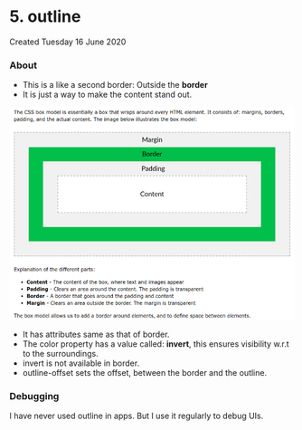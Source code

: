 # 5. outline
Created Tuesday 16 June 2020

### About
* This is a like a second border: Outside the **border**
* It is just a way to make the content stand out.

![](/assets/1_Box_model-image-1.png)

* It has attributes same as that of border.
* The color property has a value called: **invert**, this ensures visibility w.r.t to the surroundings.
* invert is not available in border.
* outline-offset sets the offset, between the border and the outline.


### Debugging
I have never used outline in apps. But I use it regularly to debug UIs.